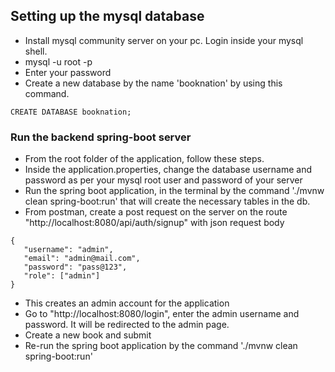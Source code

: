## Setting up the mysql database

- Install mysql community server on your pc. Login inside your mysql shell.
- mysql -u root -p
- Enter your password
- Create a new database by the name 'booknation' by using this command.
 ```
CREATE DATABASE booknation;
```

### Run the backend spring-boot server

- From the root folder of the application, follow these steps.
- Inside the application.properties, change the database username and password as per your mysql root user and password of your server
- Run the spring boot application, in the terminal by the command './mvnw clean spring-boot:run' that will create the necessary tables in the db.
- From postman, create a post request on the server on the route "http://localhost:8080/api/auth/signup" with json request body
 ```
{
    "username": "admin",
    "email": "admin@mail.com",
    "password": "pass@123",
    "role": ["admin"]
}

```
- This creates an admin account for the application
- Go to "http://localhost:8080/login", enter the admin username and password. It will be redirected to the admin page.
- Create a new book and submit
- Re-run the spring boot application by the command './mvnw clean spring-boot:run'
